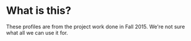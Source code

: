 # What is this?

These profiles are from the project work done in Fall 2015.  We're not sure what all we can use it for.
